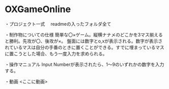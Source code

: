 # OXGameOnline
・プロジェクト一式
　readmeの入ったフォルダ全て
 
・制作物についての仕様
簡単な〇×ゲーム。縦横ナナメのどこかを3マス揃えると勝利。先攻が〇、後攻が×。
盤面には数字とo,xが表示される。数字が表示されているマスは自分の手番のときに置くことができる。すでに埋まっているマスに置こうとした場合、もう一度入力を求められる。

・操作マニュアル
Input Numberが表示されたら、1～9のいずれかの数字を入力する。

・動画
<ここに動画>
